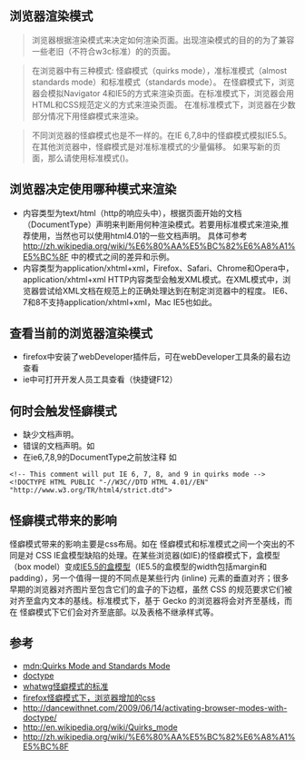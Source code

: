 ## 浏览器渲染模式
> 浏览器根据渲染模式来决定如何渲染页面。出现渲染模式的目的的为了兼容一些老旧（不符合w3c标准）的的页面。

> 在浏览器中有三种模式: 怪癖模式（quirks mode），准标准模式（almost standards mode）和标准模式（standards mode）。
在怪癖模式下，浏览器会模拟Navigator 4和IE5的方式来渲染页面。在标准模式下，浏览器会用HTML和CSS规范定义的方式来渲染页面。
在准标准模式下，浏览器在少数部分情况下用怪癖模式来渲染。

> 不同浏览器的怪癖模式也是不一样的。在IE 6,7,8中的怪癖模式模拟IE5.5。在其他浏览器中，怪癖模式是对准标准模式的少量偏移。
如果写新的页面，那么请使用标准模式(<!DOCTYPE html>)。

## 浏览器决定使用哪种模式来渲染
* 内容类型为text/html（http的响应头中），根据页面开始的文档（DocumentType）声明来判断用何种渲染模式。若要用标准模式来渲染,推荐使用<!DOCTYPE html>，当然也可以使用html4.01的一些文档声明。 具体可参考 http://zh.wikipedia.org/wiki/%E6%80%AA%E5%BC%82%E6%A8%A1%E5%BC%8F 中的模式之间的差异和示例。  
* 内容类型为application/xhtml+xml，Firefox、Safari、Chrome和Opera中，application/xhtml+xml HTTP内容类型会触发XML模式。在XML模式中，浏览器尝试给XML文档在规范上的正确处理达到在制定浏览器中的程度。
IE6、7和8不支持application/xhtml+xml，Mac IE5也如此。

## 查看当前的浏览器渲染模式
* firefox中安装了webDeveloper插件后，可在webDeveloper工具条的最右边查看
* ie中可打开开发人员工具查看（快捷键F12）

## 何时会触发怪癖模式
* 缺少文档声明。
* 错误的文档声明。如<!DOCTYPE html PUBLIC>
* 在ie6,7,8,9的DocumentType之前放注释 如

``` 
<!-- This comment will put IE 6, 7, 8, and 9 in quirks mode -->        
<!DOCTYPE HTML PUBLIC "-//W3C//DTD HTML 4.01//EN" "http://www.w3.org/TR/html4/strict.dtd">
```

## 怪癖模式带来的影响
怪癖模式带来的影响主要是css布局。如在 怪癖模式和标准模式之间一个突出的不同是对 CSS IE盒模型缺陷的处理。在某些浏览器(如IE)的怪癖模式下，盒模型（box model）变成[IE5.5的盒模型](http://css.kentucka.com/?box_model)（IE5.5的盒模型的width包括margin和padding），另一个值得一提的不同点是某些行内 (inline) 元素的垂直对齐；很多早期的浏览器对齐图片至包含它们的盒子的下边框，虽然 CSS 的规范要求它们被对齐至盒内文本的基线。标准模式下，基于 Gecko 的浏览器将会对齐至基线，而在 怪癖模式下它们会对齐至底部。以及表格不继承样式等。

## 参考
* [mdn:Quirks Mode and Standards Mode](https://developer.mozilla.org/en-US/docs/Quirks_Mode_and_Standards_Mode)
* [doctype](https://hsivonen.fi/doctype/)
* [whatwg怪癖模式的标准](http://quirks.spec.whatwg.org/)
* [firefox怪癖模式下，浏览器增加的css](http://mxr.mozilla.org/mozilla-central/source/layout/style/quirk.css)
* http://dancewithnet.com/2009/06/14/activating-browser-modes-with-doctype/
* http://en.wikipedia.org/wiki/Quirks_mode
* http://zh.wikipedia.org/wiki/%E6%80%AA%E5%BC%82%E6%A8%A1%E5%BC%8F
